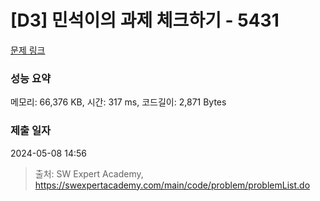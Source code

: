 # [D3] 민석이의 과제 체크하기 - 5431 

[문제 링크](https://swexpertacademy.com/main/code/problem/problemDetail.do?contestProbId=AWVl3rWKDBYDFAXm) 

### 성능 요약

메모리: 66,376 KB, 시간: 317 ms, 코드길이: 2,871 Bytes

### 제출 일자

2024-05-08 14:56



> 출처: SW Expert Academy, https://swexpertacademy.com/main/code/problem/problemList.do